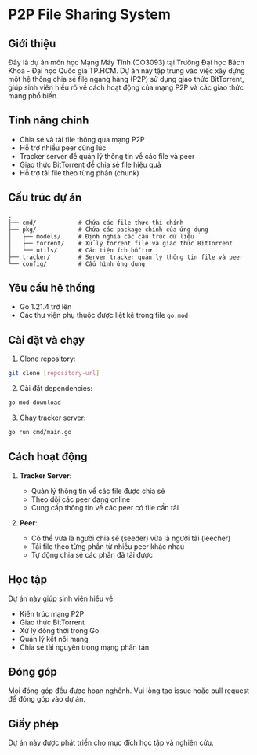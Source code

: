 # P2P File Sharing System

## Giới thiệu
Đây là dự án môn học Mạng Máy Tính (CO3093) tại Trường Đại học Bách Khoa - Đại học Quốc gia TP.HCM. Dự án này tập trung vào việc xây dựng một hệ thống chia sẻ file ngang hàng (P2P) sử dụng giao thức BitTorrent, giúp sinh viên hiểu rõ về cách hoạt động của mạng P2P và các giao thức mạng phổ biến.

## Tính năng chính
- Chia sẻ và tải file thông qua mạng P2P
- Hỗ trợ nhiều peer cùng lúc
- Tracker server để quản lý thông tin về các file và peer
- Giao thức BitTorrent để chia sẻ file hiệu quả
- Hỗ trợ tải file theo từng phần (chunk)

## Cấu trúc dự án
```
.
├── cmd/            # Chứa các file thực thi chính
├── pkg/            # Chứa các package chính của ứng dụng
│   ├── models/     # Định nghĩa các cấu trúc dữ liệu
│   ├── torrent/    # Xử lý torrent file và giao thức BitTorrent
│   └── utils/      # Các tiện ích hỗ trợ
├── tracker/        # Server tracker quản lý thông tin file và peer
└── config/         # Cấu hình ứng dụng
```

## Yêu cầu hệ thống
- Go 1.21.4 trở lên
- Các thư viện phụ thuộc được liệt kê trong file `go.mod`

## Cài đặt và chạy
1. Clone repository:
```bash
git clone [repository-url]
```

2. Cài đặt dependencies:
```bash
go mod download
```

3. Chạy tracker server:
```bash
go run cmd/main.go
```

## Cách hoạt động
1. **Tracker Server**: 
   - Quản lý thông tin về các file được chia sẻ
   - Theo dõi các peer đang online
   - Cung cấp thông tin về các peer có file cần tải

2. **Peer**:
   - Có thể vừa là người chia sẻ (seeder) vừa là người tải (leecher)
   - Tải file theo từng phần từ nhiều peer khác nhau
   - Tự động chia sẻ các phần đã tải được

## Học tập
Dự án này giúp sinh viên hiểu về:
- Kiến trúc mạng P2P
- Giao thức BitTorrent
- Xử lý đồng thời trong Go
- Quản lý kết nối mạng
- Chia sẻ tài nguyên trong mạng phân tán

## Đóng góp
Mọi đóng góp đều được hoan nghênh. Vui lòng tạo issue hoặc pull request để đóng góp vào dự án.

## Giấy phép
Dự án này được phát triển cho mục đích học tập và nghiên cứu. 